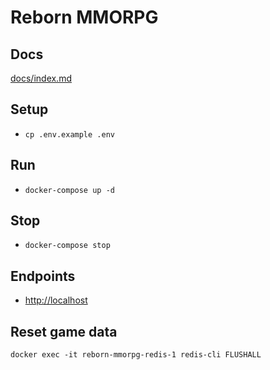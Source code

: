 # Reborn MMORPG

## Docs
[docs/index.md](docs/index.md)

## Setup
- `cp .env.example .env`

## Run
- `docker-compose up -d`

## Stop
- `docker-compose stop`

## Endpoints
- [http://localhost](http://localhost)

## Reset game data
`docker exec -it reborn-mmorpg-redis-1 redis-cli FLUSHALL`